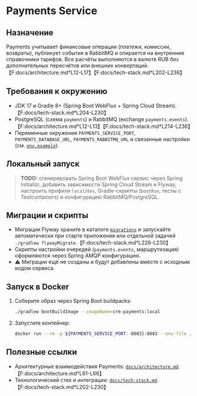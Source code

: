 # Payments Service

## Назначение
Payments учитывает финансовые операции (платежи, комиссии, возвраты), публикует события в RabbitMQ и опирается на внутренние справочники тарифов. Все расчёты выполняются в валюте RUB без дополнительных пересчётов или внешних конвертаций.【F:docs/architecture.md†L12-L17】【F:docs/tech-stack.md†L202-L236】

## Требования к окружению
- JDK 17 и Gradle 8+ (Spring Boot WebFlux + Spring Cloud Stream).【F:docs/tech-stack.md†L204-L230】
- PostgreSQL (схема `payments`) и RabbitMQ (exchange `payments.events`).【F:docs/architecture.md†L12-L13】【F:docs/tech-stack.md†L214-L236】
- Переменные окружения `PAYMENTS_SERVICE_PORT`, `PAYMENTS_DATABASE_URL`, `PAYMENTS_RABBITMQ_URL` и связанные настройки (см. [`env.example`](../../env.example)).

## Локальный запуск
> **TODO:** сгенерировать Spring Boot WebFlux сервис через Spring Initializr, добавить зависимости Spring Cloud Stream и Flyway, настроить профили `local`/`dev`, Gradle-скрипты (`bootRun`, тесты с Testcontainers) и конфигурацию RabbitMQ/PostgreSQL.

## Миграции и скрипты
- Миграции Flyway храните в каталоге [`migrations`](migrations/) и запускайте автоматически при старте приложения или отдельной задачей `./gradlew flywayMigrate`.【F:docs/tech-stack.md†L226-L230】
- Скрипты настройки очередей (`payments.events`, маршрутизация) оформляются через Spring AMQP конфигурацию.
- ⚠️ Миграции ещё не созданы и будут добавлены вместе с исходным кодом сервиса.

## Запуск в Docker
1. Соберите образ через Spring Boot buildpacks:
   ```bash
   ./gradlew bootBuildImage --imageName=crm-payments:local
   ```
2. Запустите контейнер:
   ```bash
   docker run --rm -p ${PAYMENTS_SERVICE_PORT:-8083}:8083 --env-file ../../env.example crm-payments:local
   ```

## Полезные ссылки
- Архитектурные взаимодействия Payments: [`docs/architecture.md`](../../docs/architecture.md#2-взаимодействия-и-потоки-данных).【F:docs/architecture.md†L61-L66】
- Технологический стек и интеграции: [`docs/tech-stack.md`](../../docs/tech-stack.md#payments).【F:docs/tech-stack.md†L202-L230】
